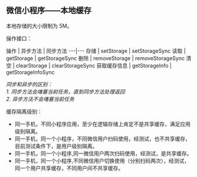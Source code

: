 ## 微信小程序——本地缓存  

本地存储的大小限制为 5M。  

操作接口：  


操作  | 异步方法 | 同步方法 
---|---
存储 | setStorage | setStorageSync
读取 | getStorage | getStorageSync
删除 | removeStorage | removeStorageSync
清空 | clearStorage | clearStorageSync
获取缓存信息 | getStorageInfo | getStorageInfoSync  

*同步和异步的区别：*  
*1. 同步方法会堵塞当前任务，直到同步方法处理返回*  
*2. 异步方法不会堵塞当前任务*  

缓存隔离级别：  
* 同一手机，不同小程序应用，至少在逻辑存储上肯定不是共享缓存，满足应用级别隔离。  
* 同一手机，同一个小程序，不同微信用户扫码使用，经测试，也不共享缓存，目前测试条件下，是用户级别隔离。  
* 同一手机，同一个小程序,同一微信用户两次扫码使用，经测试，是共享缓存。  
* 同一手机，同一个小程序,不同微信用户切换使用（分别扫码两次），经测试，同一个用户共享缓存，不同用户间不共享缓存。

